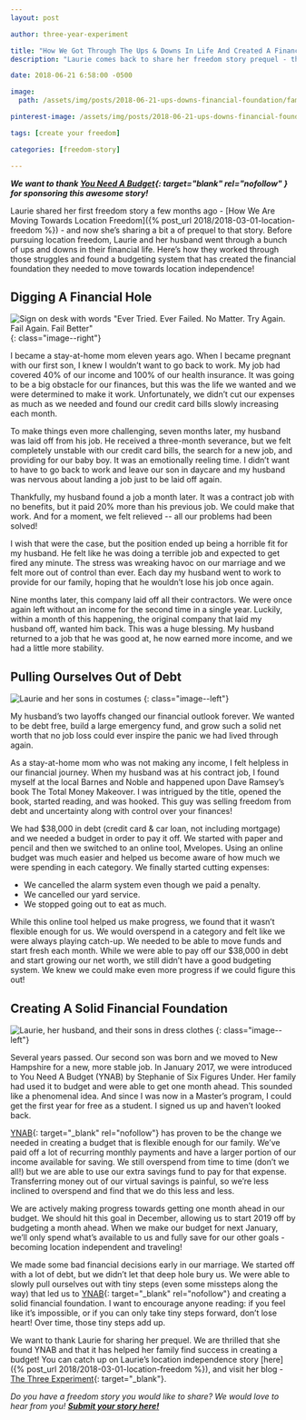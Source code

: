 ```yaml
---
layout: post

author: three-year-experiment

title: "How We Got Through The Ups & Downs In Life And Created A Financial Foundation"
description: "Laurie comes back to share her freedom story prequel - this time about how they worked through the ups and downs of their financial life and created a solid financial foundation"

date: 2018-06-21 6:58:00 -0500

image:
  path: /assets/img/posts/2018-06-21-ups-downs-financial-foundation/family-outdoors.jpg

pinterest-image: /assets/img/posts/2018-06-21-ups-downs-financial-foundation/financial-foundation.png

tags: [create your freedom]

categories: [freedom-story]

---
```


___We want to thank [You Need A Budget](https://www.youneedabudget.com/?utm_medium=referral_sponsored&utm_source=keepthrifty.com&utm_campaign=keepthrifty_freedomstories&utm_content=keepthrifty_fs_story2){: target="blank" rel="nofollow" } for sponsoring this awesome story!___

Laurie shared her first freedom story a few months ago - [How We Are Moving Towards Location Freedom]({% post_url 2018/2018-03-01-location-freedom %}) - and now she’s sharing a bit a of prequel to that story. Before pursuing location freedom, Laurie and her husband went through a bunch of ups and downs in their financial life. Here’s how they worked through those struggles and found a budgeting system that has created the financial foundation they needed to move towards location independence!

## Digging A Financial Hole

![Sign on desk with words "Ever Tried. Ever Failed. No Matter. Try Again. Fail Again. Fail Better"]({{site.url}}/assets/img/posts/2018-06-21-ups-downs-financial-foundation/fail-sign.jpg)
{: class="image--right"}

I became a stay-at-home mom eleven years ago. When I became pregnant with our first son, I knew I wouldn’t want to go back to work. My job had covered 40% of our income and 100% of our health insurance. It was going to be a big obstacle for our finances, but this was the life we wanted and we were determined to make it work. Unfortunately, we didn’t cut our expenses as much as we needed and found our credit card bills slowly increasing each month.

To make things even more challenging, seven months later, my husband was laid off from his job. He received a three-month severance, but we felt completely unstable with our credit card bills, the search for a new job, and providing for our baby boy. It was an emotionally reeling time. I didn’t want to have to go back to work and leave our son in daycare and my husband was nervous about landing a job just to be laid off again.

Thankfully, my husband found a job a month later. It was a contract job with no benefits, but it paid 20% more than his previous job. We could make that work. And for a moment, we felt relieved -- all our problems had been solved!

I wish that were the case, but the position ended up being a horrible fit for my husband. He felt like he was doing a terrible job and expected to get fired any minute. The stress was wreaking havoc on our marriage and we felt more out of control than ever. Each day my husband went to work to provide for our family, hoping that he wouldn’t lose his job once again.

Nine months later, this company laid off all their contractors. We were once again left without an income for the second time in a single year. Luckily, within a month of this happening, the original company that laid my husband off, wanted him back. This was a huge blessing. My husband returned to a job that he was good at, he now earned more income, and we had a little more stability.

## Pulling Ourselves Out of Debt

![Laurie and her sons in costumes]({{site.url}}/assets/img/posts/2018-06-21-ups-downs-financial-foundation/family-costumes.jpg)
{: class="image--left"}

My husband’s two layoffs changed our financial outlook forever. We wanted to be debt free, build a large emergency fund, and grow such a solid net worth that no job loss could ever inspire the panic we had lived through again.

As a stay-at-home mom who was not making any income, I felt helpless in our financial journey. When my husband was at his contract job, I found myself at the local Barnes and Noble and happened upon Dave Ramsey’s book The Total Money Makeover.  I was intrigued by the title, opened the book, started reading, and was hooked. This guy was selling freedom from debt and uncertainty along with control over your finances!

We had $38,000 in debt (credit card & car loan, not including mortgage) and we needed a budget in order to pay it off. We started with paper and pencil and then we switched to an online tool, Mvelopes. Using an online budget was much easier and helped us become aware of how much we were spending in each category. We finally started cutting expenses:

- We cancelled the alarm system even though we paid a penalty.
- We cancelled our yard service.
- We stopped going out to eat as much.

While this online tool helped us make progress, we found that it wasn’t flexible enough for us. We would overspend in a category and felt like we were always playing catch-up. We needed to be able to move funds and start fresh each month. While we were able to pay off our $38,000 in debt and start growing our net worth, we still didn’t have a good budgeting system. We knew we could make even more progress if we could figure this out!



## Creating A Solid Financial Foundation

![Laurie, her husband, and their sons in dress clothes]({{site.url}}/assets/img/posts/2018-06-21-ups-downs-financial-foundation/family-dressed-up.jpg)
{: class="image--left"}

Several years passed. Our second son was born and we moved to New Hampshire for a new, more stable job. In January 2017, we were introduced to You Need A Budget (YNAB) by Stephanie of Six Figures Under. Her family had used it to budget and were able to get one month ahead. This sounded like a phenomenal idea. And since I was now in a Master’s program, I could get the first year for free as a student. I signed us up and haven’t looked back.

[YNAB](https://www.youneedabudget.com/?utm_medium=referral_sponsored&utm_source=keepthrifty.com&utm_campaign=keepthrifty_freedomstories&utm_content=keepthrifty_fs_story2){: target="_blank" rel="nofollow"} has proven to be the change we needed in creating a budget that is flexible enough for our family. We’ve paid off a lot of recurring monthly payments and have a larger portion of our income available for saving. We still overspend from time to time (don’t we all!) but we are able to use our extra savings fund to pay for that expense. Transferring money out of our virtual savings is painful, so we’re less inclined to overspend and find that we do this less and less.

We are actively making progress towards getting one month ahead in our budget. We should hit this goal in December, allowing us to start 2019 off by budgeting a month ahead. When we make our budget for next January, we’ll only spend what’s available to us and fully save for our other goals - becoming location independent and traveling!

We made some bad financial decisions early in our marriage. We started off with a lot of debt, but we didn’t let that deep hole bury us. We were able to slowly pull ourselves out with tiny steps (even some missteps along the way) that led us to [YNAB](https://www.youneedabudget.com/?utm_medium=referral_sponsored&utm_source=keepthrifty.com&utm_campaign=keepthrifty_freedomstories&utm_content=keepthrifty_fs_story2){: target="_blank" rel="nofollow"} and creating a solid financial foundation. I want to encourage anyone reading: if you feel like it’s impossible, or if you can only take tiny steps forward, don’t lose heart! Over time, those tiny steps add up.

We want to thank Laurie for sharing her prequel. We are thrilled that she found YNAB and that it has helped her family find success in creating a budget! You can catch up on Laurie’s location independence story [here]({% post_url 2018/2018-03-01-location-freedom %}), and visit her blog - [The Three Experiment](http://www.thethreeyearexperiment.com/){: target="_blank"}.

_Do you have a freedom story you would like to share? We would love to hear from you!_ ___[Submit your story here!]({{site.url}}/freedom-stories/#share-your-story)___
